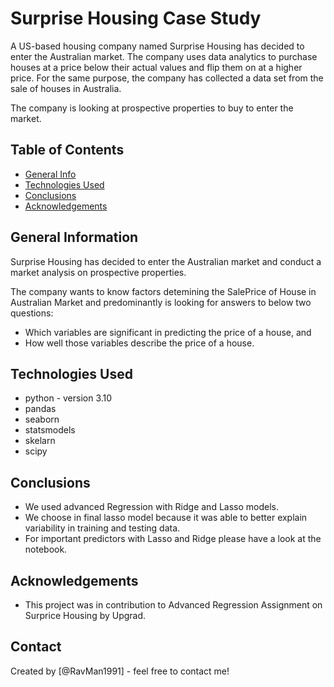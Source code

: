 # Surprise Housing Case Study

A US-based housing company named Surprise Housing has decided to enter the Australian market. The company uses data analytics to purchase houses at a price below their actual values and flip them on at a higher price. For the same purpose, the company has collected a data set from the sale of houses in Australia. 

The company is looking at prospective properties to buy to enter the market.

## Table of Contents
* [General Info](#general-information)
* [Technologies Used](#technologies-used)
* [Conclusions](#conclusions)
* [Acknowledgements](#acknowledgements)

<!-- You can include any other section that is pertinent to your problem -->

## General Information
Surprise Housing has decided to enter the Australian market and conduct a market analysis on prospective properties.

The company wants to know factors detemining the SalePrice of House in Australian Market and predominantly is looking for answers to below two questions:

- Which variables are significant in predicting the price of a house, and
- How well those variables describe the price of a house.

<!-- You don't have to answer all the questions - just the ones relevant to your project. -->


## Technologies Used
- python - version 3.10
- pandas
- seaborn 
- statsmodels
- skelarn
- scipy
<!-- As the libraries versions keep on changing, it is recommended to mention the version of library used in this project -->

## Conclusions
- We used advanced Regression with Ridge and Lasso models.
- We choose in final lasso model because it was able to better explain variability in training and testing data.
- For important predictors with Lasso and Ridge please have a look at the notebook.

<!-- You don't have to answer all the questions - just the ones relevant to your project. -->


## Acknowledgements
- This project was in contribution to Advanced Regression Assignment on Surprice Housing by Upgrad.


## Contact
Created by [@RavMan1991] - feel free to contact me!


<!-- Optional -->
<!-- ## License -->
<!-- This project is open source and available under the [... License](). -->

<!-- You don't have to include all sections - just the one's relevant to your project -->
